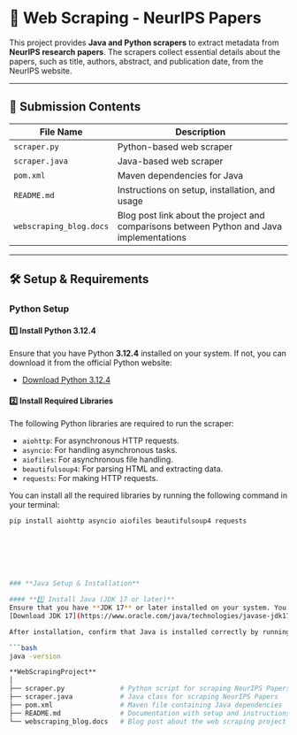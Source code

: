 # 📄 **Web Scraping - NeurIPS Papers**  

This project provides **Java and Python scrapers** to extract metadata from **NeurIPS research papers**. The scrapers collect essential details about the papers, such as title, authors, abstract, and publication date, from the NeurIPS website.

---

## 📂 **Submission Contents**  

| File Name                | Description                                                       |
|--------------------------|-------------------------------------------------------------------|
| `scraper.py`              | Python-based web scraper                                          |
| `scraper.java`            | Java-based web scraper                                            |
| `pom.xml`                 | Maven dependencies for Java                                       |
| `README.md`               | Instructions on setup, installation, and usage                    |
| `webscraping_blog.docs`   | Blog post link about the project and comparisons between Python and Java implementations |

---

## 🛠️ **Setup & Requirements**  

### **Python Setup**  

#### **1️⃣ Install Python 3.12.4**  
Ensure that you have Python **3.12.4** installed on your system. If not, you can download it from the official Python website:  
- [Download Python 3.12.4](https://www.python.org/downloads/release/python-3124/)

#### **2️⃣ Install Required Libraries**  
The following Python libraries are required to run the scraper:
- `aiohttp`: For asynchronous HTTP requests.
- `asyncio`: For handling asynchronous tasks.
- `aiofiles`: For asynchronous file handling.
- `beautifulsoup4`: For parsing HTML and extracting data.
- `requests`: For making HTTP requests.

You can install all the required libraries by running the following command in your terminal:

```bash
pip install aiohttp asyncio aiofiles beautifulsoup4 requests







### **Java Setup & Installation**

#### **1️⃣ Install Java (JDK 17 or later)**
Ensure that you have **JDK 17** or later installed on your system. You can download the JDK from the official Oracle website:  
[Download JDK 17](https://www.oracle.com/java/technologies/javase-jdk17-downloads.html)

After installation, confirm that Java is installed correctly by running the following command:

```bash
java -version

**WebScrapingProject**
│
├── scraper.py              # Python script for scraping NeurIPS Papers
├── scraper.java            # Java class for scraping NeurIPS Papers
├── pom.xml                 # Maven file containing Java dependencies
├── README.md               # Documentation with setup and instructions
└── webscraping_blog.docs   # Blog post about the web scraping project
